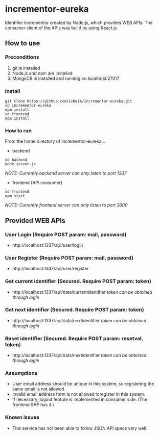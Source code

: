 # incrementor-eureka
Identifier incrementor created by Node.js, which provides WEB APIs.
The consumer client of the APIs was build by using React.js.

## How to use
### Preconditions
1. git is installed
2. Node.js and npm are installed
3. MongoDB is installed and running on localhost:27017

### Install
```
git clone https://github.com/isheik/incrementor-eureka.git
cd incrementor-eureka
npm install
cd frontend
npm install
```

### How to run
From the home directory of incrementor-eureka...

* backend
```
cd backend
node server.js
```
*NOTE: Currently backend server can only listen to port 1337*


* frontend (API consumer)
```
cd frontend
npm start
```
*NOTE: Currently frontend server can only listen to port 3000*

## Provided WEB APIs
### User Login (Require POST param: mail, password)
* http://localhost:1337/api/user/login

### User Register (Require POST param: mail, password)
* http://localhost:1337/api/user/register

### Get current identifier (Secured. Require POST param: token)
* http://localhost:1337/api/data/currentidentifier
*token can be obtained through login*

### Get next identifier (Secured. Require POST param: token)
* http://localhost:1337/api/data/nextidentifier
*token can be obtained through login*

### Reset identifier (Secured. Require POST param: resetval, token)
* http://localhost:1337/api/data/nextidentifier
*token can be obtained through login*

### Assumptions
* User email address should be unique in this system, so registering the same email is not allowed.
* Invalid email address form is not allowed toregister in this system.
* If necessary, logout feature is implemented in consumer side. (The frontend SAP has it.)

### Known Issues
* This service has not been able to follow JSON API specs very well.
